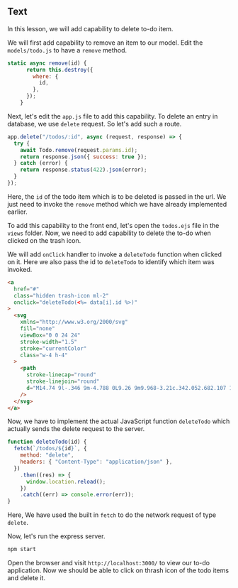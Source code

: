 ## Text

In this lesson, we will add capability to delete to-do item.

We will first add capability to remove an item to our model. Edit the `models/todo.js` to have a `remove` method.

```js
static async remove(id) {
      return this.destroy({
        where: {
          id,
        },
      });
    }
```

Next, let's edit the `app.js` file to add this capability. To delete an entry in database, we use `delete` request. So let's add such a route.

```js
app.delete("/todos/:id", async (request, response) => {
  try {
    await Todo.remove(request.params.id);
    return response.json({ success: true });
  } catch (error) {
    return response.status(422).json(error);
  }
});
```

Here, the `id` of the todo item which is to be deleted is passed in the url. We just need to invoke the `remove` method which we have already implemented earlier.

To add this capability to the front end, let's open the `todos.ejs` file in the `views` folder. Now, we need to add capability to delete the to-do when clicked on the trash icon.

We will add `onClick` handler to invoke a `deleteTodo` function when clicked on it. Here we also pass the id to `deleteTodo` to identify which item was invoked.

```html
<a
  href="#"
  class="hidden trash-icon ml-2"
  onclick="deleteTodo(<%= data[i].id %>)"
>
  <svg
    xmlns="http://www.w3.org/2000/svg"
    fill="none"
    viewBox="0 0 24 24"
    stroke-width="1.5"
    stroke="currentColor"
    class="w-4 h-4"
  >
    <path
      stroke-linecap="round"
      stroke-linejoin="round"
      d="M14.74 9l-.346 9m-4.788 0L9.26 9m9.968-3.21c.342.052.682.107 1.022.166m-1.022-.165L18.16 19.673a2.25 2.25 0 01-2.244 2.077H8.084a2.25 2.25 0 01-2.244-2.077L4.772 5.79m14.456 0a48.108 48.108 0 00-3.478-.397m-12 .562c.34-.059.68-.114 1.022-.165m0 0a48.11 48.11 0 013.478-.397m7.5 0v-.916c0-1.18-.91-2.164-2.09-2.201a51.964 51.964 0 00-3.32 0c-1.18.037-2.09 1.022-2.09 2.201v.916m7.5 0a48.667 48.667 0 00-7.5 0"
    />
  </svg>
</a>
```

Now, we have to implement the actual JavaScript function `deleteTodo` which actually sends the delete request to the server.

```js
function deleteTodo(id) {
  fetch(`/todos/${id}`, {
    method: "delete",
    headers: { "Content-Type": "application/json" },
  })
    .then((res) => {
      window.location.reload();
    })
    .catch((err) => console.error(err));
}
```

Here, We have used the built in `fetch` to do the network request of type `delete`.

Now, let's run the express server.

```sh
npm start
```

Open the browser and visit `http://localhost:3000/` to view our to-do application. Now we should be able to click on thrash icon of the todo items and delete it.
